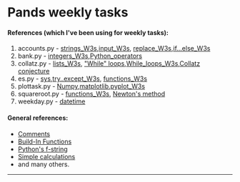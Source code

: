 # Pands weekly tasks

#### References (which I've been using for weekly tasks):

1. accounts.py - [strings_W3s](https://www.w3schools.com/python/python_strings.asp),[input_W3s](https://www.w3schools.com/python/python_user_input.asp), [replace_W3s](https://www.w3schools.com/python/python_strings_modify.asp),[if...else_W3s](https://www.w3schools.com/python/python_conditions.asp)
2. bank.py - [integers_W3s](https://www.w3schools.com/python/python_numbers.asp),[Python_operators](https://www.digitalocean.com/community/tutorials/how-to-do-math-in-python-3-with-operators)
3. collatz.py - [lists_W3s](https://www.w3schools.com/python/python_lists.asp), ["While" loops](https://realpython.com/python-while-loop/),[While_loops_W3s](https://www.w3schools.com/python/python_while_loops.asp),[Collatz conjecture](https://en.wikipedia.org/wiki/Collatz_conjecture)
4. es.py - [sys](https://docs.python.org/3/library/sys.html),[try..except_W3s](https://www.w3schools.com/python/python_try_except.asp), [functions_W3s](https://www.w3schools.com/python/python_functions.asp)
5. plottask.py - [Numpy](https://numpy.org/doc/stable/user/basics.creation.html),[matplotlib.pyplot_W3s](https://www.w3schools.com/python/matplotlib_plotting.asp)
6. squareroot.py - [functions_W3s](https://www.w3schools.com/python/python_functions.asp), [Newton's method](https://runestone.academy/ns/books/published/thinkcspy/MoreAboutIteration/NewtonsMethod.html)
7. weekday.py - [datetime](https://www.geeksforgeeks.org/python-datetime-module/#python-datetime-module)

#### General references:
- [Comments](https://www.w3schools.com/python/python_comments.asp)
- [Build-In Functions](https://docs.python.org/3/library/functions.html)
- [Python's f-string](https://realpython.com/python-f-strings/)
- [Simple calculations](https://python-book.softuni.org/chapter-02-simple-calculations.html)
- and many others. 

***